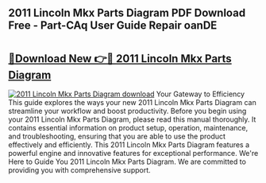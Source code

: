 ## 2011 Lincoln Mkx Parts Diagram PDF Download Free - Part-CAq User Guide Repair oanDE

# <h2><a href="http://dfph9z.blite.top/?on=2011+Lincoln+Mkx+Parts+Diagram">🔗Download New 👉🔴 2011 Lincoln Mkx Parts Diagram</a></h2>

[![2011 Lincoln Mkx Parts Diagram download](https://i.imgur.com/lujVjoI.png)](http://dfph9z.blite.top/?on=2011+Lincoln+Mkx+Parts+Diagram)
Your Gateway to Efficiency This guide explores the ways your new 2011 Lincoln Mkx Parts Diagram can streamline your workflow and boost productivity. Before you begin using your 2011 Lincoln Mkx Parts Diagram, please read this manual thoroughly. It contains essential information on product setup, operation, maintenance, and troubleshooting, ensuring that you are able to use the product effectively and efficiently. This 2011 Lincoln Mkx Parts Diagram features a powerful engine and innovative features for exceptional performance. We're Here to Guide You 2011 Lincoln Mkx Parts Diagram. We are committed to providing you with comprehensive support.
